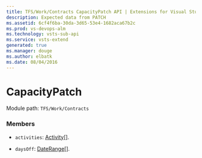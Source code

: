 ```yaml
---
title: TFS/Work/Contracts CapacityPatch API | Extensions for Visual Studio Team Services
description: Expected data from PATCH
ms.assetid: 6cf4f6ba-30da-3d65-53e4-1682aca67b2c
ms.prod: vs-devops-alm
ms.technology: vsts-sub-api
ms.service: vsts-extend
generated: true
ms.manager: douge
ms.author: elbatk
ms.date: 08/04/2016
---
```


# CapacityPatch

Module path: `TFS/Work/Contracts`


### Members

* `activities`: [Activity](../../../TFS/Work/Contracts/Activity.md)[]. 

* `daysOff`: [DateRange](../../../TFS/Work/Contracts/DateRange.md)[]. 

